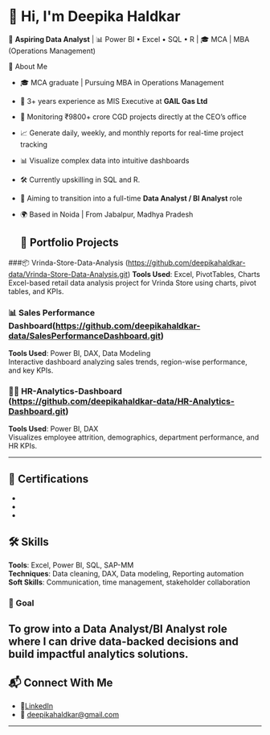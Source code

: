 # 👋 Hi, I'm Deepika Haldkar

🎯 **Aspiring Data Analyst** | 📊 Power BI • Excel • SQL • R | 🎓 MCA | MBA (Operations Management)


🌟 About Me

- 🎓 MCA graduate | Pursuing MBA in Operations Management
- 🏢 3+ years experience as MIS Executive at **GAIL Gas Ltd** 
- 💼 Monitoring ₹9800+ crore CGD projects directly at the CEO’s office  
- 📈 Generate daily, weekly, and monthly reports for real-time project tracking
- 📊 Visualize complex data into intuitive dashboards
- 🛠️ Currently upskilling in SQL and R.
- 🎯 Aiming to transition into a full-time **Data Analyst / BI Analyst** role
- 🌍 Based in Noida | From Jabalpur, Madhya Pradesh


  ## 📂 Portfolio Projects

###📦 Vrinda-Store-Data-Analysis (https://github.com/deepikahaldkar-data/Vrinda-Store-Data-Analysis.git)
**Tools Used**: Excel, PivotTables, Charts  
Excel-based retail data analysis project for Vrinda Store using charts, pivot tables, and KPIs.

### 📊 Sales Performance Dashboard(https://github.com/deepikahaldkar-data/SalesPerformanceDashboard.git)
**Tools Used**: Power BI, DAX, Data Modeling  
Interactive dashboard analyzing sales trends, region-wise performance, and key KPIs.

### 🧑‍💼 HR-Analytics-Dashboard (https://github.com/deepikahaldkar-data/HR-Analytics-Dashboard.git)
**Tools Used**: Power BI, DAX  
Visualizes employee attrition, demographics, department performance, and HR KPIs.


----

 ## 🧠 Certifications
-
-
-


## 🛠️ Skills

**Tools**: Excel, Power BI, SQL, SAP-MM  
**Techniques**: Data cleaning, DAX, Data modeling, Reporting automation  
**Soft Skills**: Communication, time management, stakeholder collaboration

### 🌱 Goal  
To grow into a Data Analyst/BI Analyst role where I can drive data-backed decisions and build impactful analytics solutions.
---

## 📬 Connect With Me

- 💼[LinkedIn](https://www.linkedin.com/in/deepika-haldkar)  
- 📧 deepikahaldkar@gmail.com

---


